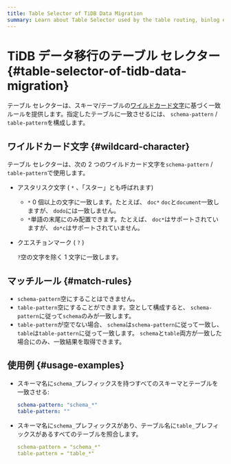 ```yaml
---
title: Table Selector of TiDB Data Migration
summary: Learn about Table Selector used by the table routing, binlog event filtering, and column mapping rule of Data Migration.
---
```


# TiDB データ移行のテーブル セレクター {#table-selector-of-tidb-data-migration}

テーブル セレクターは、スキーマ/テーブルの[ワイルドカード文字](https://en.wikipedia.org/wiki/Wildcard_character)に基づく一致ルールを提供します。指定したテーブルに一致させるには、 `schema-pattern` / `table-pattern`を構成します。

## ワイルドカード文字 {#wildcard-character}

テーブル セレクターは、次の 2 つのワイルドカード文字を`schema-pattern` / `table-pattern`で使用します。

-   アスタリスク文字 ( `*` 、「スター」とも呼ばれます)

    -   `*` 0 個以上の文字に一致します。たとえば、 `doc*` `doc`と`document`一致しますが、 `dodo`には一致しません。
    -   `*`単語の末尾にのみ配置できます。たとえば、 `doc*`はサポートされていますが、 `do*c`はサポートされていません。

-   クエスチョンマーク ( `?` )

    `?`空の文字を除く 1 文字に一致します。

## マッチルール {#match-rules}

-   `schema-pattern`空にすることはできません。
-   `table-pattern`空にすることができます。空として構成すると、 `schema-pattern`に従って`schema`のみが一致します。
-   `table-pattern`が空でない場合、 `schema`は`schema-pattern`に従って一致し、 `table`は`table-pattern`に従って一致します。 `schema`と`table`両方が一致した場合にのみ、一致結果を取得できます。

## 使用例 {#usage-examples}

-   スキーマ名に`schema_`プレフィックスを持つすべてのスキーマとテーブルを一致させる:

    ```yaml
    schema-pattern: "schema_*"
    table-pattern: ""
    ```

-   スキーマ名に`schema_`プレフィックスがあり、テーブル名に`table_`プレフィックスがあるすべてのテーブルを照合します。

    ```yaml
    schema-pattern = "schema_*"
    table-pattern = "table_*"
    ```
